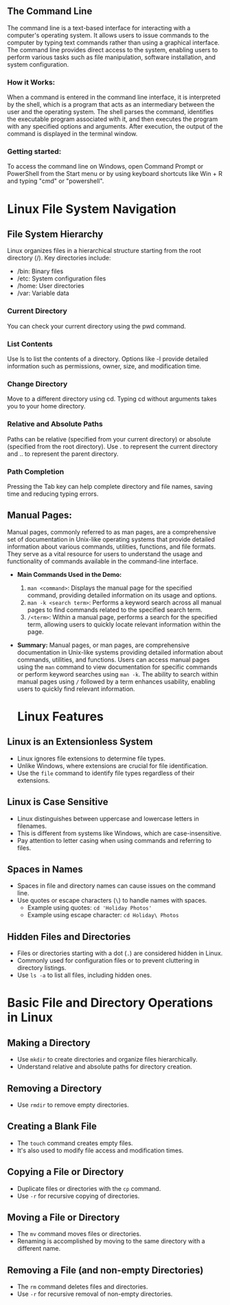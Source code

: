 ## The Command Line

The command line is a text-based interface for interacting with a computer's operating system. It allows users to issue commands to the computer by typing text commands rather than using a graphical interface. The command line provides direct access to the system, enabling users to perform various tasks such as file manipulation, software installation, and system configuration.

### How it Works:

When a command is entered in the command line interface, it is interpreted by the shell, which is a program that acts as an intermediary between the user and the operating system. The shell parses the command, identifies the executable program associated with it, and then executes the program with any specified options and arguments. After execution, the output of the command is displayed in the terminal window.

### Getting started:

To access the command line on Windows, open Command Prompt or PowerShell from the Start menu or by using keyboard shortcuts like Win + R and typing "cmd" or "powershell".

# Linux File System Navigation

## File System Hierarchy

Linux organizes files in a hierarchical structure starting from the root directory (/). Key directories include:

- /bin: Binary files
- /etc: System configuration files
- /home: User directories
- /var: Variable data

### Current Directory

You can check your current directory using the pwd command.

### List Contents

Use ls to list the contents of a directory. Options like -l provide detailed information such as permissions, owner, size, and modification time.

### Change Directory

Move to a different directory using cd. Typing cd without arguments takes you to your home directory.

### Relative and Absolute Paths

Paths can be relative (specified from your current directory) or absolute (specified from the root directory). Use . to represent the current directory and .. to represent the parent directory.

### Path Completion

Pressing the Tab key can help complete directory and file names, saving time and reducing typing errors.


## Manual Pages:
  Manual pages, commonly referred to as man pages, are a comprehensive set of documentation in Unix-like operating systems that provide detailed information about various commands, utilities, functions, and file formats. They serve as a vital resource for users to understand the usage and functionality of commands available in the command-line interface.

- **Main Commands Used in the Demo:**
  1. `man <command>`: Displays the manual page for the specified command, providing detailed information on its usage and options.
  2. `man -k <search term>`: Performs a keyword search across all manual pages to find commands related to the specified search term.
  3. `/<term>`: Within a manual page, performs a search for the specified term, allowing users to quickly locate relevant information within the page.

- **Summary:**
  Manual pages, or man pages, are comprehensive documentation in Unix-like systems providing detailed information about commands, utilities, and functions. Users can access manual pages using the `man` command to view documentation for specific commands or perform keyword searches using `man -k`. The ability to search within manual pages using `/` followed by a term enhances usability, enabling users to quickly find relevant information.


  # Linux Features

## Linux is an Extensionless System
- Linux ignores file extensions to determine file types.
- Unlike Windows, where extensions are crucial for file identification.
- Use the `file` command to identify file types regardless of their extensions.

## Linux is Case Sensitive
- Linux distinguishes between uppercase and lowercase letters in filenames.
- This is different from systems like Windows, which are case-insensitive.
- Pay attention to letter casing when using commands and referring to files.

## Spaces in Names
- Spaces in file and directory names can cause issues on the command line.
- Use quotes or escape characters (`\`) to handle names with spaces.
  - Example using quotes: `cd 'Holiday Photos'`
  - Example using escape character: `cd Holiday\ Photos`

## Hidden Files and Directories
- Files or directories starting with a dot (`.`) are considered hidden in Linux.
- Commonly used for configuration files or to prevent cluttering in directory listings.
- Use `ls -a` to list all files, including hidden ones.

# Basic File and Directory Operations in Linux

## Making a Directory
- Use `mkdir` to create directories and organize files hierarchically.
- Understand relative and absolute paths for directory creation.

## Removing a Directory
- Use `rmdir` to remove empty directories.

## Creating a Blank File
- The `touch` command creates empty files.
- It's also used to modify file access and modification times.

## Copying a File or Directory
- Duplicate files or directories with the `cp` command.
- Use `-r` for recursive copying of directories.

## Moving a File or Directory
- The `mv` command moves files or directories.
- Renaming is accomplished by moving to the same directory with a different name.

## Removing a File (and non-empty Directories)
- The `rm` command deletes files and directories.
- Use `-r` for recursive removal of non-empty directories.